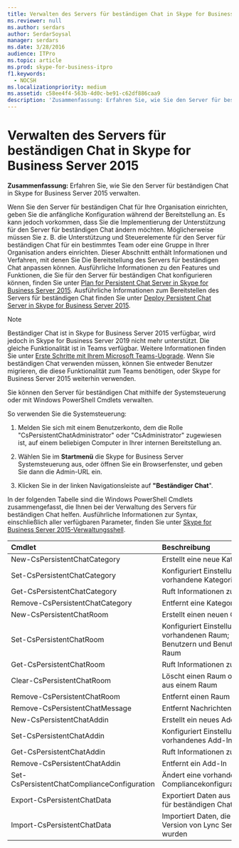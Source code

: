 ```yaml
---
title: Verwalten des Servers für beständigen Chat in Skype for Business Server 2015
ms.reviewer: null
ms.author: serdars
author: SerdarSoysal
manager: serdars
ms.date: 3/28/2016
audience: ITPro
ms.topic: article
ms.prod: skype-for-business-itpro
f1.keywords:
  - NOCSH
ms.localizationpriority: medium
ms.assetid: c58ee4f4-563b-4d0c-be91-c62df886caa9
description: 'Zusammenfassung: Erfahren Sie, wie Sie den Server für beständigen Chat in Skype for Business Server 2015 verwalten.'
---
```


# <a name="manage-persistent-chat-server-in-skype-for-business-server-2015"></a>Verwalten des Servers für beständigen Chat in Skype for Business Server 2015
 
**Zusammenfassung:** Erfahren Sie, wie Sie den Server für beständigen Chat in Skype for Business Server 2015 verwalten.
  
Wenn Sie den Server für beständigen Chat für Ihre Organisation einrichten, geben Sie die anfängliche Konfiguration während der Bereitstellung an. Es kann jedoch vorkommen, dass Sie die Implementierung der Unterstützung für den Server für beständigen Chat ändern möchten. Möglicherweise müssen Sie z. B. die Unterstützung und Steuerelemente für den Server für beständigen Chat für ein bestimmtes Team oder eine Gruppe in Ihrer Organisation anders einrichten. Dieser Abschnitt enthält Informationen und Verfahren, mit denen Sie Die Bereitstellung des Servers für beständigen Chat anpassen können. Ausführliche Informationen zu den Features und Funktionen, die Sie für den Server für beständigen Chat konfigurieren können, finden Sie unter [Plan for Persistent Chat Server in Skype for Business Server 2015](../../plan-your-deployment/persistent-chat-server/persistent-chat-server.md). Ausführliche Informationen zum Bereitstellen des Servers für beständigen Chat finden Sie unter [Deploy Persistent Chat Server in Skype for Business Server 2015](../../deploy/deploy-persistent-chat-server/deploy-persistent-chat-server.md). 

> [!NOTE]
> Beständiger Chat ist in Skype for Business Server 2015 verfügbar, wird jedoch in Skype for Business Server 2019 nicht mehr unterstützt. Die gleiche Funktionalität ist in Teams verfügbar. Weitere Informationen finden Sie unter [Erste Schritte mit Ihrem Microsoft Teams-Upgrade](/microsoftteams/upgrade-start-here). Wenn Sie beständigen Chat verwenden müssen, können Sie entweder Benutzer migrieren, die diese Funktionalität zum Teams benötigen, oder Skype for Business Server 2015 weiterhin verwenden. 
  
Sie können den Server für beständigen Chat mithilfe der Systemsteuerung oder mit Windows PowerShell Cmdlets verwalten. 
  
So verwenden Sie die Systemsteuerung:
  
1. Melden Sie sich mit einem Benutzerkonto, dem die Rolle "CsPersistentChatAdministrator" oder "CsAdministrator" zugewiesen ist, auf einem beliebigen Computer in Ihrer internen Bereitstellung an.
    
2. Wählen Sie im **Startmenü** die Skype for Business Server Systemsteuerung aus, oder öffnen Sie ein Browserfenster, und geben Sie dann die Admin-URL ein.
    
3. Klicken Sie in der linken Navigationsleiste auf **"Beständiger Chat**".
    
In der folgenden Tabelle sind die Windows PowerShell Cmdlets zusammengefasst, die Ihnen bei der Verwaltung des Servers für beständigen Chat helfen. Ausführliche Informationen zur Syntax, einschließlich aller verfügbaren Parameter, finden Sie unter [Skype for Business Server 2015-Verwaltungsshell](../management-shell.md).
  

|**Cmdlet**|**Beschreibung**|
|:-----|:-----|
|New-CsPersistentChatCategory  <br/> |Erstellt eine neue Kategorie  <br/> |
|Set-CsPersistentChatCategory  <br/> |Konfiguriert Einstellungen für eine vorhandene Kategorie  <br/> |
|Get-CsPersistentChatCategory  <br/> |Ruft Informationen zu Kategorien ab  <br/> |
|Remove-CsPersistentChatCategory  <br/> |Entfernt eine Kategorie  <br/> |
|New-CsPersistentChatRoom  <br/> |Erstellt einen neuen Chatroom  <br/> |
|Set-CsPersistentChatRoom  <br/> |Konfiguriert Einstellungen für einen vorhandenen Raum; Zuweisen von Benutzern und Benutzergruppen zum Raum  <br/> |
|Get-CsPersistentChatRoom  <br/> |Ruft Informationen zu Chatrooms ab  <br/> |
|Clear-CsPersistentChatRoom  <br/> |Löscht einen Raum oder Nachrichten aus einem Raum  <br/> |
|Remove-CsPersistentChatRoom  <br/> |Entfernt einen Raum  <br/> |
|Remove-CsPersistentChatMessage  <br/> |Entfernt Nachrichten aus einem Raum  <br/> |
|New-CsPersistentChatAddin  <br/> |Erstellt ein neues Add-In  <br/> |
|Set-CsPersistentChatAddin  <br/> |Konfiguriert Einstellungen für ein vorhandenes Add-In  <br/> |
|Get-CsPersistentChatAddin  <br/> |Ruft Informationen zu Add-Ins ab  <br/> |
|Remove-CsPersistentChatAddin  <br/> |Entfernt ein Add-In  <br/> |
|Set-CsPersistentChatComplianceConfiguration  <br/> |Ändert eine vorhandene Auflistung von Compliancekonfigurationseinstellungen  <br/> |
|Export-CsPersistentChatData  <br/> |Exportiert Daten aus einer Datenbank für beständigen Chat  <br/> |
|Import-CsPersistentChatData  <br/> |Importiert Daten, die aus einer früheren Version von Lync Server exportiert wurden  <br/> |
   

